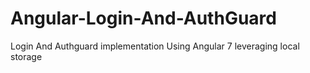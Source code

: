 # Angular-Login-And-AuthGuard

Login And Authguard implementation Using Angular 7 leveraging local storage 
